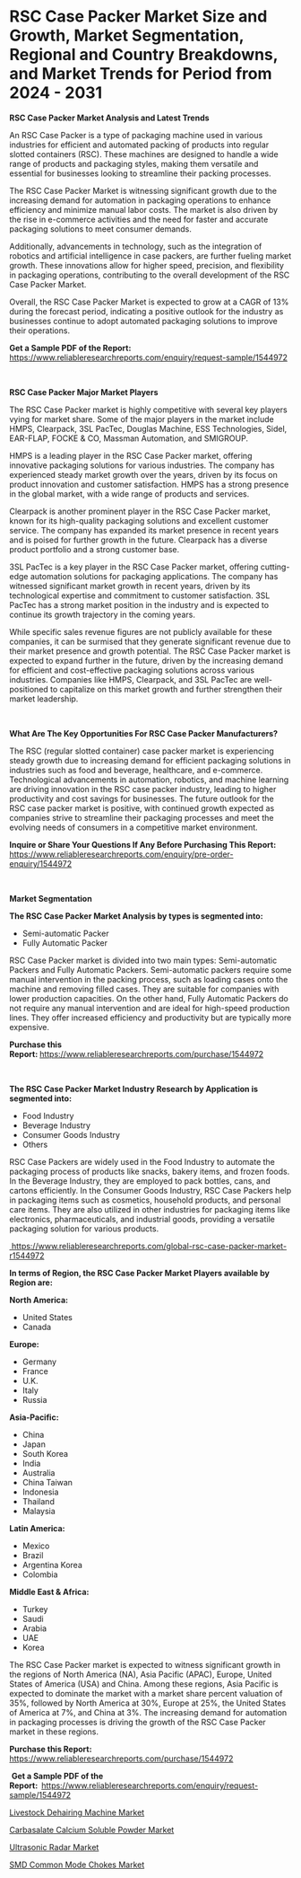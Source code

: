 <p><h1>RSC Case Packer Market Size and Growth, Market Segmentation, Regional and Country Breakdowns, and Market Trends for Period from 2024 -  2031</h1></p><p><strong>RSC Case Packer Market Analysis and Latest Trends</strong></p>
<p><p>An RSC Case Packer is a type of packaging machine used in various industries for efficient and automated packing of products into regular slotted containers (RSC). These machines are designed to handle a wide range of products and packaging styles, making them versatile and essential for businesses looking to streamline their packing processes.</p><p>The RSC Case Packer Market is witnessing significant growth due to the increasing demand for automation in packaging operations to enhance efficiency and minimize manual labor costs. The market is also driven by the rise in e-commerce activities and the need for faster and accurate packaging solutions to meet consumer demands.</p><p>Additionally, advancements in technology, such as the integration of robotics and artificial intelligence in case packers, are further fueling market growth. These innovations allow for higher speed, precision, and flexibility in packaging operations, contributing to the overall development of the RSC Case Packer Market.</p><p>Overall, the RSC Case Packer Market is expected to grow at a CAGR of 13% during the forecast period, indicating a positive outlook for the industry as businesses continue to adopt automated packaging solutions to improve their operations.</p></p>
<p><strong>Get a Sample PDF of the Report:&nbsp;</strong> <a href="https://www.reliableresearchreports.com/enquiry/request-sample/1544972">https://www.reliableresearchreports.com/enquiry/request-sample/1544972</a></p>
<p>&nbsp;</p>
<p><strong>RSC Case Packer Major Market Players</strong></p>
<p><p>The RSC Case Packer market is highly competitive with several key players vying for market share. Some of the major players in the market include HMPS, Clearpack, 3SL PacTec, Douglas Machine, ESS Technologies, Sidel, EAR-FLAP, FOCKE & CO, Massman Automation, and SMIGROUP.</p><p>HMPS is a leading player in the RSC Case Packer market, offering innovative packaging solutions for various industries. The company has experienced steady market growth over the years, driven by its focus on product innovation and customer satisfaction. HMPS has a strong presence in the global market, with a wide range of products and services.</p><p>Clearpack is another prominent player in the RSC Case Packer market, known for its high-quality packaging solutions and excellent customer service. The company has expanded its market presence in recent years and is poised for further growth in the future. Clearpack has a diverse product portfolio and a strong customer base.</p><p>3SL PacTec is a key player in the RSC Case Packer market, offering cutting-edge automation solutions for packaging applications. The company has witnessed significant market growth in recent years, driven by its technological expertise and commitment to customer satisfaction. 3SL PacTec has a strong market position in the industry and is expected to continue its growth trajectory in the coming years.</p><p>While specific sales revenue figures are not publicly available for these companies, it can be surmised that they generate significant revenue due to their market presence and growth potential. The RSC Case Packer market is expected to expand further in the future, driven by the increasing demand for efficient and cost-effective packaging solutions across various industries. Companies like HMPS, Clearpack, and 3SL PacTec are well-positioned to capitalize on this market growth and further strengthen their market leadership.</p></p>
<p>&nbsp;</p>
<p><strong>What Are The Key Opportunities For RSC Case Packer Manufacturers?</strong></p>
<p><p>The RSC (regular slotted container) case packer market is experiencing steady growth due to increasing demand for efficient packaging solutions in industries such as food and beverage, healthcare, and e-commerce. Technological advancements in automation, robotics, and machine learning are driving innovation in the RSC case packer industry, leading to higher productivity and cost savings for businesses. The future outlook for the RSC case packer market is positive, with continued growth expected as companies strive to streamline their packaging processes and meet the evolving needs of consumers in a competitive market environment.</p></p>
<p><strong>Inquire or Share Your Questions If Any Before Purchasing This Report:</strong> <a href="https://www.reliableresearchreports.com/enquiry/pre-order-enquiry/1544972">https://www.reliableresearchreports.com/enquiry/pre-order-enquiry/1544972</a></p>
<p>&nbsp;</p>
<p><strong>Market Segmentation</strong></p>
<p><strong>The RSC Case Packer Market Analysis by types is segmented into:</strong></p>
<p><ul><li>Semi-automatic Packer</li><li>Fully Automatic Packer</li></ul></p>
<p><p>RSC Case Packer market is divided into two main types: Semi-automatic Packers and Fully Automatic Packers. Semi-automatic packers require some manual intervention in the packing process, such as loading cases onto the machine and removing filled cases. They are suitable for companies with lower production capacities. On the other hand, Fully Automatic Packers do not require any manual intervention and are ideal for high-speed production lines. They offer increased efficiency and productivity but are typically more expensive.</p></p>
<p><strong>Purchase this Report:&nbsp;</strong><a href="https://www.reliableresearchreports.com/purchase/1544972">https://www.reliableresearchreports.com/purchase/1544972</a></p>
<p>&nbsp;</p>
<p><strong>The RSC Case Packer Market Industry Research by Application is segmented into:</strong></p>
<p><ul><li>Food Industry</li><li>Beverage Industry</li><li>Consumer Goods Industry</li><li>Others</li></ul></p>
<p><p>RSC Case Packers are widely used in the Food Industry to automate the packaging process of products like snacks, bakery items, and frozen foods. In the Beverage Industry, they are employed to pack bottles, cans, and cartons efficiently. In the Consumer Goods Industry, RSC Case Packers help in packaging items such as cosmetics, household products, and personal care items. They are also utilized in other industries for packaging items like electronics, pharmaceuticals, and industrial goods, providing a versatile packaging solution for various products.</p></p>
<p><a href="https://www.reliableresearchreports.com/global-rsc-case-packer-market-r1544972">&nbsp;https://www.reliableresearchreports.com/global-rsc-case-packer-market-r1544972</a></p>
<p><strong>In terms of Region, the RSC Case Packer Market Players available by Region are:</strong></p>
<p>
    <p> <strong> North America: </strong>
        <ul>
            <li>United States</li>
            <li>Canada</li>
        </ul>
        </p> 
    <p> <strong> Europe: </strong>
        <ul>
            <li>Germany</li>
            <li>France</li>
            <li>U.K.</li>
            <li>Italy</li>
            <li>Russia</li>
        </ul>
        </p> 
    <p> <strong> Asia-Pacific: </strong>
        <ul>
            <li>China</li>
            <li>Japan</li>
            <li>South Korea</li>
            <li>India</li>
            <li>Australia</li>
            <li>China Taiwan</li>
            <li>Indonesia</li>
            <li>Thailand</li>
            <li>Malaysia</li>
        </ul>
        </p> 
    <p> <strong> Latin America: </strong>
        <ul>
            <li>Mexico</li>
            <li>Brazil</li>
            <li>Argentina Korea</li>
            <li>Colombia</li>
        </ul>
        </p> 
    <p> <strong> Middle East & Africa: </strong>
        <ul>
            <li>Turkey</li>
            <li>Saudi</li>
            <li>Arabia</li>
            <li>UAE</li>
            <li>Korea</li>
        </ul>
    </p>
    </p>
<p><p>The RSC Case Packer market is expected to witness significant growth in the regions of North America (NA), Asia Pacific (APAC), Europe, United States of America (USA) and China. Among these regions, Asia Pacific is expected to dominate the market with a market share percent valuation of 35%, followed by North America at 30%, Europe at 25%, the United States of America at 7%, and China at 3%. The increasing demand for automation in packaging processes is driving the growth of the RSC Case Packer market in these regions.</p></p>
<p><strong>Purchase this Report: </strong><a href="https://www.reliableresearchreports.com/purchase/1544972">https://www.reliableresearchreports.com/purchase/1544972</a></p>
<p>&nbsp;<strong>Get a Sample PDF of the Report:&nbsp;&nbsp;</strong><a href="https://www.reliableresearchreports.com/enquiry/request-sample/1544972">https://www.reliableresearchreports.com/enquiry/request-sample/1544972</a></p>
<p><strong></strong></p>
<p><p><a href="https://issuu.com/reportprime-2/docs/livestock-dehairing-machine-market-size-2030.pptx">Livestock Dehairing Machine Market</a></p><p><a href="https://issuu.com/reportprime-2/docs/carbasalate-calcium-soluble-powder-market-size-203">Carbasalate Calcium Soluble Powder Market</a></p><p><a href="https://github.com/JosephMorgnlvXXff/Market-Research-Report-List-1/blob/main/ultrasonic-radar-market.md">Ultrasonic Radar Market</a></p><p><a href="https://github.com/ochgvvcj16/Market-Research-Report-List-1/blob/main/smd-common-mode-chokes-market.md">SMD Common Mode Chokes Market</a></p></p>